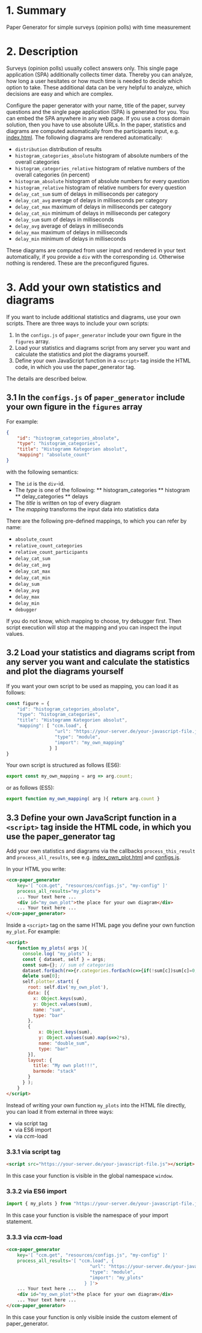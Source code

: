 # 1. Summary
Paper Generator for simple surveys (opinion polls) with time measurement

# 2. Description
Surveys (opinion polls) usually collect answers only. This single page application (SPA) additionally collects timer data. Thereby you can analyze, how long a user hesitates or how much time is needed to decide which option to take. These additional data can be very helpful to analyze, which decisions are easy and which are complex.

Configure the paper generator with your name, title of the paper, survey questions and the single page application (SPA) is generated for you. You can embed the SPA anywhere in any web page. If you use a cross domain solution, then you have to use absolute URLs. In the paper, statistics and diagrams are computed automatically from the participants input, e.g. [index.html](https://github.com/ccmjs/mkaul-components/blob/master/paper_generator/index.html). The following diagrams are rendered automatically:
* `distribution` distribution of results
* `histogram_categories_absolute` histogram of absolute numbers of the overall categories
* `histogram_categories_relative`  histogram of relative numbers of the overall categories (in percent)
* `histogram_absolute`  histogram of absolute numbers for every question
* `histogram_relative`  histogram of relative numbers for every question
* `delay_cat_sum`  sum of delays in milliseconds per category
* `delay_cat_avg`  average of delays in milliseconds per category
* `delay_cat_max`  maximum of delays in milliseconds per category
* `delay_cat_min`  minimum of delays in milliseconds per category
* `delay_sum`  sum of delays in milliseconds
* `delay_avg`  average of delays in milliseconds
* `delay_max`  maximum of delays in milliseconds
* `delay_min`  minimum of delays in milliseconds

These diagrams are computed from user input and rendered in your text automatically, if you provide a `div` with the corresponding `id`. Otherwise nothing is rendered. These are the preconfigured figures.  

# 3. Add your own statistics and diagrams
If you want to include additional statistics and diagrams, use your own scripts. There are three ways to include your own scripts:
1. In the `configs.js` of `paper_generator` include your own figure in the `figures` array. 
2. Load your statistics and diagrams script from any server you want and calculate the statistics and plot the diagrams yourself.
3. Define your own JavaScript function in a `<script>` tag inside the HTML code, in which you use the paper_generator tag.

The details are described below.

##  3.1 In the `configs.js` of `paper_generator` include your own figure in the `figures` array 

For example:
```json
{
    "id": "histogram_categories_absolute",
    "type": "histogram_categories",
    "title": "Histogramm Kategorien absolut",
    "mapping": "absolute_count"
}
```
with the following semantics:
* The `id` is the `div`-id.
* The *type* is one of the following:
** histogram_categories
** histogram
** delay_categories
** delays
* The *title* is written on top of every diagram
* The *mapping* transforms the input data into statistics data

There are the following pre-defined mappings, to which you can refer by name:
* `absolute_count`
* `relative_count_categories`
* `relative_count_participants`
* `delay_cat_sum`
* `delay_cat_avg`
* `delay_cat_max`
* `delay_cat_min`
* `delay_sum`
* `delay_avg`
* `delay_max`
* `delay_min`
* `debugger`

If you do not know, which mapping to choose, try debugger first. Then script execution will stop at the mapping and you can inspect the input values. 

## 3.2 Load your statistics and diagrams script from any server you want and calculate the statistics and plot the diagrams yourself
If you want your own script to be used as mapping, you can load it as follows:
```javascript
const figure = {
    "id": "histogram_categories_absolute",
    "type": "histogram_categories",
    "title": "Histogramm Kategorien absolut",
    "mapping": [ "ccm.load", {
                  "url": "https://your-server.de/your-javascript-file.js",
                  "type": "module",
                  "import": "my_own_mapping"
                } ]
}
```
Your own script is structured as follows (ES6):
```javascript
export const my_own_mapping = arg => arg.count;
```
or as follows (ES5):
```javascript
export function my_own_mapping( arg ){ return arg.count }
```

## 3.3 Define your own JavaScript function in a `<script>` tag inside the HTML code, in which you use the paper_generator tag
Add your own statistics and diagrams via the callbacks `process_this_result` and  `process_all_results`, see e.g. [index_own_plot.html](https://github.com/ccmjs/mkaul-components/blob/master/paper_generator/index_own_plot.html)  and [configs.js](https://github.com/ccmjs/mkaul-components/blob/master/paper_generator/resources/configs.js).

In your HTML you write:
```html
<ccm-paper_generator 
    key='[ "ccm.get", "resources/configs.js", "my-config" ]' 
    process_all_results="my_plots">
    ... Your text here ... 
    <div id="my_own_plot">the place for your own diagram</div>
    ... Your text here ... 
</ccm-paper_generator>
```
Inside a `<script>` tag on the same HTML page you define your own function `my_plot`. For example:
```html
<script>
    function my_plots( args ){
      console.log( "my_plots" );
      const { dataset, self } = args;
      const sum={}; // sum of categories
      dataset.forEach(r=>{r.categories.forEach(c=>{if(!sum[c])sum[c]=0;sum[c]+=1})});
      delete sum[0];
      self.plotter.start( {
        root: self.div('my_own_plot'),
        data: [{
          x: Object.keys(sum),
          y: Object.values(sum),
          name: "sum",
          type: "bar"
        },
        {
            x: Object.keys(sum),
            y: Object.values(sum).map(s=>2*s),
            name: "double_sum",
            type: "bar"
        }],
        layout: {
          title: "My own plot!!!",
          barmode: "stack"
        }
      } );
    }
</script>
```
Instead of writing your own function `my_plots` into the HTML file directly, you can load it from external in three ways:
* via script tag
* via ES6 import
* via _ccm_-load

### 3.3.1 via script tag
```html
<script src="https://your-server.de/your-javascript-file.js"></script>
```
In this case your function is visible in the global namespace `window`.

### 3.3.2 via ES6 import
```javascript
import { my_plots } from "https://your-server.de/your-javascript-file.js";
```
In this case your function is visible the namespace of your import statement.


### 3.3.3 via _ccm_-load
```html
<ccm-paper_generator 
    key='[ "ccm.get", "resources/configs.js", "my-config" ]' 
    process_all_results='[ "ccm.load", {
                               "url": "https://your-server.de/your-javascript-file.js",
                               "type": "module",
                               "import": "my_plots"
                             } ]'>
    ... Your text here ... 
    <div id="my_own_plot">the place for your own diagram</div>
    ... Your text here ... 
</ccm-paper_generator>
```
In this case your function is only visible inside the custom element of paper_generator. 



